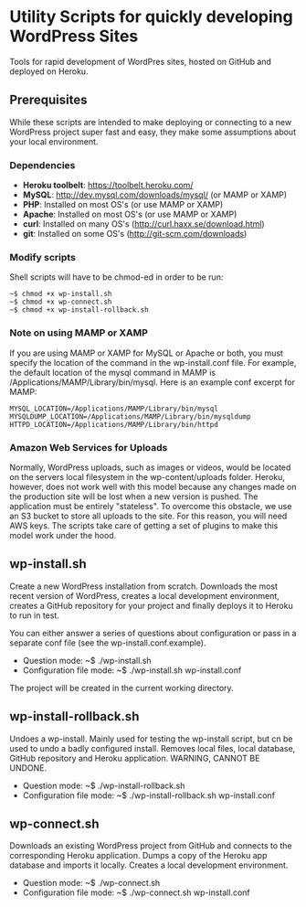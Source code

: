 Utility Scripts for quickly developing WordPress Sites
======================================================

Tools for rapid development of WordPres sites, hosted on GitHub and deployed on Heroku.

Prerequisites
-------------

While these scripts are intended to make deploying or connecting to a new WordPress project super fast and easy, they make some assumptions about your local environment.

### Dependencies

- <b>Heroku toolbelt</b>: https://toolbelt.heroku.com/
- <b>MySQL</b>: http://dev.mysql.com/downloads/mysql/ (or MAMP or XAMP)
- <b>PHP</b>: Installed on most OS's (or use MAMP or XAMP)
- <b>Apache</b>: Installed on most OS's (or use MAMP or XAMP)
- <b>curl</b>: Installed on many OS's (http://curl.haxx.se/download.html)
- <b>git</b>: Installed on some OS's (http://git-scm.com/downloads)

### Modify scripts

Shell scripts will have to be chmod-ed in order to be run:

	~$ chmod +x wp-install.sh
	~$ chmod +x wp-connect.sh
	~$ chmod +x wp-install-rollback.sh 

### Note on using MAMP or XAMP

If you are using MAMP or XAMP for MySQL or Apache or both, you must specify the location of the command in the wp-install.conf file. For example, the default location of the mysql command in MAMP is /Applications/MAMP/Library/bin/mysql. Here is an example conf excerpt for MAMP:

	MYSQL_LOCATION=/Applications/MAMP/Library/bin/mysql
	MYSQLDUMP_LOCATION=/Applications/MAMP/Library/bin/mysqldump
	HTTPD_LOCATION=/Applications/MAMP/Library/bin/httpd

### Amazon Web Services for Uploads

Normally, WordPress uploads, such as images or videos, would be located on the servers local filesystem in the wp-content/uploads folder. Heroku, however, does not work well with this model because any changes made on the production site will be lost when a new version is pushed. The application must be entirely "stateless". To overcome this obstacle, we use an S3 bucket to store all uploads to the site. For this reason, you will need AWS keys. The scripts take care of getting a set of plugins to make this model work under the hood.


wp-install.sh
-------------
Create a new WordPress installation from scratch. Downloads the most recent version of WordPress, creates a local development environment, creates a GitHub repository for your project and finally deploys it to Heroku to run in test.

You can either answer a series of questions about configuration or pass in a separate conf file (see the wp-install.conf.example).

- Question mode:
		~$ ./wp-install.sh
- Configuration file mode:
		~$ ./wp-install.sh wp-install.conf

The project will be created in the current working directory.

wp-install-rollback.sh
----------------------
Undoes a wp-install. Mainly used for testing the wp-install script, but cn be used to undo a badly configured install. Removes local files, local database, GitHub repository and Heroku application. WARNING, CANNOT BE UNDONE.

- Question mode:
		~$ ./wp-install-rollback.sh
- Configuration file mode:
		~$ ./wp-install-rollback.sh wp-install.conf

wp-connect.sh
-------------
Downloads an existing WordPress project from GitHub and connects to the corresponding Heroku application. Dumps a copy of the Heroku app database and imports it locally. Creates a local development environment.

- Question mode:
		~$ ./wp-connect.sh
- Configuration file mode:
		~$ ./wp-connect.sh wp-install.conf